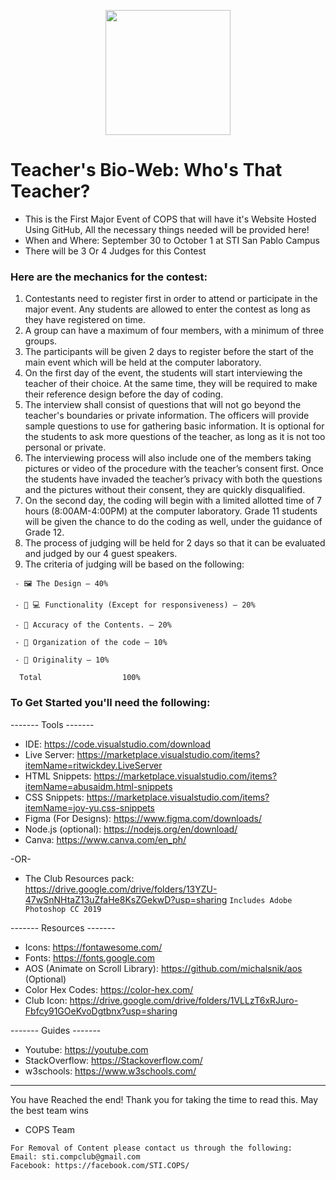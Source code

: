 <p align="center"><img src="https://user-images.githubusercontent.com/114017269/193080628-5109566e-5aa8-49e6-9dfe-db0d2d69a4e6.png" width="200" height="200"></p>

# Teacher's Bio-Web: Who's That Teacher?
- This is the First Major Event of COPS that will have it's Website Hosted Using GitHub, All the necessary things needed will be provided here!
- When and Where: September 30 to October 1 at STI San Pablo Campus
- There will be 3 Or 4 Judges for this Contest

### Here are the mechanics for the contest:

1. Contestants need to register first in order to attend or participate in the major event. Any students are allowed to enter the contest as long as they have registered on time.
2. A group can have a maximum of four members, with a minimum of three groups.
3. The participants will be given 2 days to register before the start of the main event which will be held at the computer laboratory.
4. On the first day of the event, the students will start interviewing the teacher of their choice. At the same time, they will be required to make their reference design before the day of coding.
5. The interview shall consist of questions that will not go beyond the teacher's boundaries or private information. The officers will provide sample questions to use for gathering basic information. It is optional for the students to ask more questions of the teacher, as long as it is not too personal or private.
6. The interviewing process will also include one of the members taking pictures or video of the procedure with the teacher’s consent first. Once the students have invaded the teacher’s privacy with both the questions and the pictures without their consent, they are quickly disqualified.
7. On the second day, the coding will begin with a limited allotted time of 7 hours (8:00AM-4:00PM) at the computer laboratory. Grade 11 students will be given the chance to do the coding as well, under the guidance of Grade 12.
8. The process of judging will be held for 2 days so that it can be evaluated and judged by our 4 guest speakers.
9. The criteria of judging will be based on the following:
```
 - 🖼️ The Design – 40%
  
 - 🧑‍ 💻 Functionality (Except for responsiveness) – 20%
 
 - 💯 Accuracy of the Contents. – 20%

 - 📔 Organization of the code – 10%

 - 🤖 Originality – 10%           

  Total                  100%
```
### To Get Started you'll need the following:
------- Tools -------
- IDE: https://code.visualstudio.com/download
- Live Server: https://marketplace.visualstudio.com/items?itemName=ritwickdey.LiveServer
- HTML Snippets: https://marketplace.visualstudio.com/items?itemName=abusaidm.html-snippets
- CSS Snippets: https://marketplace.visualstudio.com/items?itemName=joy-yu.css-snippets
- Figma (For Designs): https://www.figma.com/downloads/
- Node.js (optional): https://nodejs.org/en/download/
- Canva: https://www.canva.com/en_ph/

-OR-
- The Club Resources pack: https://drive.google.com/drive/folders/13YZU-47wSnNHtaZ13uZfaHe8KsZGekwD?usp=sharing
`Includes Adobe Photoshop CC 2019`

------- Resources -------
- Icons: https://fontawesome.com/
- Fonts: https://fonts.google.com
- AOS (Animate on Scroll Library): https://github.com/michalsnik/aos  (Optional)
- Color Hex Codes: https://color-hex.com/ 
- Club Icon: https://drive.google.com/drive/folders/1VLLzT6xRJuro-Fbfcy91GOeKvoDgtbnx?usp=sharing

------- Guides -------
- Youtube: https://youtube.com
- StackOverflow: https://Stackoverflow.com/
- w3schools: https://www.w3schools.com/


-----------------------------------------------------------------------------------------------------------------------------------------------------------
You have Reached the end! Thank you for taking the time to read this. May the best team wins
- COPS Team 

```
For Removal of Content please contact us through the following:
Email: sti.compclub@gmail.com
Facebook: https://facebook.com/STI.COPS/
```

